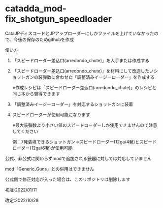 # catadda_mod-fix_shotgun_speedloader
CataJPディスコードとJPアップローダーにしかファイルを上げていなかったので、今後の保存のためgithubを作成

使い方

1. 「スピードローダー差込口(arredondo_chute)」を入手または作成する

2. 「スピードローダー差込口(arredondo_chute)」を材料にして改造したいショットガンの装弾数に合わせた「調整済みイージーローダー」を作成する

   ※作成レシピは「スピードローダー差込口(arredondo_chute)」のレシピと同じ本から習得できます

3. 「調整済みイージーローダー」を対応するショットガンに装着

4. スピードローダーが使用可能になります

   ※最大装弾数より小さい値のスピードローダーしか使用できませんので注意してください

   例：7発装填できるショットガン→スピードローダー(12ga/4発)とスピードローダー(12ga/6発)が使用可能





公式、非公式に関わらずmodで追加される銃器に対しては対応していません

mod「Generic_Guns」との併用はできません

公式側で修正対応が入った場合は、このリポジトリは削除します





初版:2022/01/11

改定:2022/10/28

